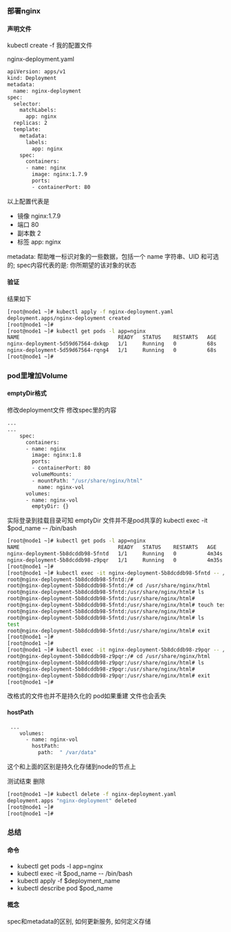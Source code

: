 ### 部署nginx
#### 声明文件
kubectl create -f 我的配置文件

nginx-deployment.yaml
```bash
apiVersion: apps/v1
kind: Deployment
metadata:
  name: nginx-deployment
spec:
  selector:
    matchLabels:
      app: nginx
  replicas: 2
  template:
    metadata:
      labels:
        app: nginx
    spec:
      containers:
      - name: nginx
        image: nginx:1.7.9
        ports:
        - containerPort: 80
```
以上配置代表是
- 镜像 nginx:1.7.9
- 端口 80
- 副本数 2
- 标签 app: nginx

metadata: 帮助唯一标识对象的一些数据，包括一个 name 字符串、UID 和可选的; spec内容代表的是: 你所期望的该对象的状态

#### 验证
结果如下
```bash
[root@node1 ~]# kubectl apply -f nginx-deployment.yaml
deployment.apps/nginx-deployment created
[root@node1 ~]#
[root@node1 ~]# kubectl get pods -l app=nginx
NAME                                READY   STATUS    RESTARTS   AGE
nginx-deployment-5d59d67564-dxkqp   1/1     Running   0          68s
nginx-deployment-5d59d67564-rqng4   1/1     Running   0          68s
[root@node1 ~]#
```

### pod里增加Volume
#### emptyDir格式
修改deployment文件 修改spec里的内容
```bash
...
...
    spec:
      containers:
      - name: nginx
        image: nginx:1.8
        ports:
        - containerPort: 80
        volumeMounts:
        - mountPath: "/usr/share/nginx/html"
          name: nginx-vol
      volumes:
      - name: nginx-vol
        emptyDir: {}
```
实际登录到挂载目录可知 emptyDir 文件并不是pod共享的
kubectl exec -it $pod_name -- /bin/bash
```bash
[root@node1 ~]# kubectl get pods -l app=nginx
NAME                                READY   STATUS    RESTARTS   AGE
nginx-deployment-5b8dcddb98-5fntd   1/1     Running   0          4m34s
nginx-deployment-5b8dcddb98-z9pqr   1/1     Running   0          4m35s
[root@node1 ~]#
[root@node1 ~]# kubectl exec -it nginx-deployment-5b8dcddb98-5fntd -- /bin/bash
root@nginx-deployment-5b8dcddb98-5fntd:/#
root@nginx-deployment-5b8dcddb98-5fntd:/# cd /usr/share/nginx/html
root@nginx-deployment-5b8dcddb98-5fntd:/usr/share/nginx/html# ls
root@nginx-deployment-5b8dcddb98-5fntd:/usr/share/nginx/html#
root@nginx-deployment-5b8dcddb98-5fntd:/usr/share/nginx/html# touch test
root@nginx-deployment-5b8dcddb98-5fntd:/usr/share/nginx/html#
root@nginx-deployment-5b8dcddb98-5fntd:/usr/share/nginx/html# ls
test
root@nginx-deployment-5b8dcddb98-5fntd:/usr/share/nginx/html# exit
[root@node1 ~]#
[root@node1 ~]#
[root@node1 ~]# kubectl exec -it nginx-deployment-5b8dcddb98-z9pqr -- /bin/bash
root@nginx-deployment-5b8dcddb98-z9pqr:/# cd /usr/share/nginx/html
root@nginx-deployment-5b8dcddb98-z9pqr:/usr/share/nginx/html# ls
root@nginx-deployment-5b8dcddb98-z9pqr:/usr/share/nginx/html#
root@nginx-deployment-5b8dcddb98-z9pqr:/usr/share/nginx/html# exit
[root@node1 ~]#
```

改格式的文件也并不是持久化的 pod如果重建 文件也会丢失

#### hostPath
```bash
 ...   
    volumes:
      - name: nginx-vol
        hostPath: 
          path:  " /var/data"
```

这个和上面的区别是持久化存储到node的节点上

测试结束 删除
```bash
[root@node1 ~]# kubectl delete -f nginx-deployment.yaml
deployment.apps "nginx-deployment" deleted
[root@node1 ~]#
[root@node1 ~]#
```

### 总结
#### 命令
- kubectl get pods -l app=nginx
- kubectl exec -it $pod_name -- /bin/bash
- kubectl apply -f $deployment_name
- kubectl describe pod $pod_name

#### 概念
spec和metadata的区别, 如何更新服务, 如何定义存储